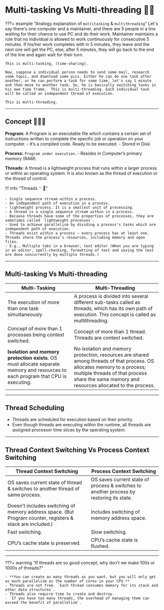 # Multi-tasking Vs Multi-threading 🥷🏻

???+ example "Analogy explanation of `multitasking` & `multithreading`"
    Let's say there's one computer and a maintainer, and there are 5 people in a line waiting for their chance to use PC and do their work. Maintainer maintains a rule that no individual is allowed to work continuously for consecutive 5 minutes. If his/her work completes with in 5 minutes, they leave and the next one will get the PC, else, after 5 minutes, they will go back to the end of the line and again wait for their turn.

    This is multi-tasking, (time-sharing).

    Now, suppose a individual person needs to send some mail, research some topic, and download some pics. Either he can do one task after another, or he can perform a task for some time, let's say 1 minute and then move to another task. So, he is basically switching tasks in his own time frame.  This is multi-threading. Each individual task will be called an independent thread of execution.

    This is multi-threading.

---

## Concept 🕵🏻‍♂️

**Program:** A Program is an executable file which contains a certain set of instructions written
to complete the specific job or operation on your computer.
    - It’s a compiled code. Ready to be executed.
    - Stored in Disk

**Process:** `Program under execution`.
    -  Resides in Computer’s primary memory (RAM).

**Threads**: A thread is a lightweight process that runs within a larger process or within an operating system. It is also known as the thread of execution or the thread of control.

!!! info "Threads 🪡🧶"

    - Single sequence stream within a process.
    - An independent path of execution in a process.
    - lightweight process. It is a smallest unit of processing.
    - A thread is a single sequence stream within in a process.
    - Because threads have some of the properties of processes, they are sometimes called `lightweight processes`.
    - Used to achieve parallelism by dividing a process's tasks which are independent path of execution.
    - Threads exist within a process — every process has at least one. Threads share the process’s resources, including memory and open files.
    - E.g., Multiple tabs in a browser, text editor (When you are typing in an editor, spell-checking, formatting of text and saving the text are done concurrently by multiple threads.)

---

## Multi-tasking Vs Multi-threading

| Multi-Tasking      | Multi-Threading                          |
| ----------- | ------------------------------------ |
| The execution of more than one task simultaneously       | A process is divided into several different sub-tasks called as threads, which has its own path of execution. This concept is called as multithreading.  |
| Concept of more than 1 processes being context switched.       | Concept of more than 1 thread. Threads are context switched. |
| **Isolation and memory protection exists**. OS must allocate separate memory and resources to each program that CPU is executing.    | No isolation and memory protection, resources are shared among threads of that process. OS allocates memory to a process; multiple threads of that process share the same memory and resources allocated to the process. |

---

## Thread Scheduling

- Threads are scheduled for execution based on their priority.
- Even though threads are executing within the runtime, all threads are assigned processor time slices by the operating system.

---

## Thread Context Switching Vs Process Context Switching

| Thread Context Switching      | Process Context Switching                          |
| ----------- | ------------------------------------ |
| OS saves current state of thread & switches to another thread of same process.      | OS saves current state of process & switches to another process by restoring its state.  |
| Doesn’t includes switching of memory address space. (But Program counter, registers & stack are included.)       | Includes switching of memory address space. |
| Fast switching.   | Slow switching. |
|CPU’s cache state is preserved.   | CPU’s cache state is flushed. |

---

???+ warning "If threads are so good concept, why don't we make 100s or 1000s of threads?"

    - **You can create as many threads as you want, but you will only get as much parallelism as the number of cores in your CPU.**
    - Threads are not free. `Each thread consumes memory for its stack and other data structures`. 
    - Threads also require time to create and destroy. 
    - `If you have too many threads, the overhead of managing them can exceed the benefit of parallelism`.